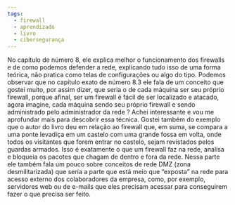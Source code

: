 ```yaml
---
tags:
  - firewall
  - aprendizado
  - livro
  - cibersegurança
---
```


No capítulo de número 8, ele explica melhor o funcionamento dos firewalls e de como podemos defender a rede, explicando tudo isso de uma forma teórica, não pratica como telas de configurações ou algo do tipo. Podemos observar que no capítulo exato de número 8.3 ele fala de um conceito que gostei muito, por assim dizer, que seria o de cada máquina ser seu próprio firewall, porque afinal, ser um firewall é fácil de ser localizado e atacado, agora imagine, cada máquina sendo seu próprio firewall e sendo administrado pelo administrador da rede ? Achei interessante e vou me aprofundar mais para descobrir essa técnica. Gostei também do exemplo que o autor do livro deu em relação ao firewall que, em suma, se compara a uma ponte levadiça em um castelo com uma grande fossa em volta, onde todos os visitantes que forem entrar no castelo, sejam revistados pelos guardas armados. Isso é exatamente o que um firewall faz na rede, analisa e bloqueia os pacotes que chagam de dentro e fora da rede. Nessa parte ele também fala um pouco sobre conceitos de rede DMZ (zona desmilitarizada) que seria a parte que está meio que “exposta” na rede para acesso externo dos colaboradores da empresa, como, por exemplo, servidores web ou de e-mails que eles precisam acessar para conseguirem fazer o que precisa ser feito.